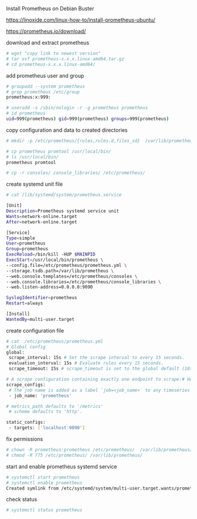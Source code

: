Install Prometheus on Debian Buster

https://linoxide.com/linux-how-to/install-prometheus-ubuntu/

https://prometheus.io/download/

download and extract prometheus
```sh
# wget "copy link to newest version"
# tar xvf prometheus-x.x.x.linux-amd64.tar.gz
# cd prometheus-x.x.x.linux-amd64/
```
add prometheus user and group
```sh
# groupadd --system prometheus
# grep prometheus /etc/group
prometheus:x:999:

# useradd -s /sbin/nologin -r -g prometheus prometheus
# id prometheus
uid=999(prometheus) gid=999(prometheus) groups=999(prometheus)
```
copy configuration and data to created directories 
```sh
# mkdir -p /etc/prometheus/{rules,rules.d,files_sd}  /var/lib/prometheus

# cp prometheus promtool /usr/local/bin/
# ls /usr/local/bin/
prometheus promtool

# cp -r consoles/ console_libraries/ /etc/prometheus/
```

create systemd unit file
```sh
# cat /lib/systemd/system/prometheus.service

[Unit]
Description=Prometheus systemd service unit
Wants=network-online.target
After=network-online.target

[Service]
Type=simple
User=prometheus
Group=prometheus
ExecReload=/bin/kill -HUP $MAINPID
ExecStart=/usr/local/bin/prometheus \
--config.file=/etc/prometheus/prometheus.yml \
--storage.tsdb.path=/var/lib/prometheus \
--web.console.templates=/etc/prometheus/consoles \
--web.console.libraries=/etc/prometheus/console_libraries \
--web.listen-address=0.0.0.0:9090

SyslogIdentifier=prometheus
Restart=always

[Install]
WantedBy=multi-user.target
```

create configuration file
```sh
# cat  /etc/prometheus/prometheus.yml
# Global config
global: 
 scrape_interval: 15s # Set the scrape interval to every 15 seconds.
 evaluation_interval: 15s # Evaluate rules every 15 seconds. 
 scrape_timeout: 15s # scrape_timeout is set to the global default (10s).

# A scrape configuration containing exactly one endpoint to scrape:# Here it's Prometheus itself.
scrape_configs:
 # The job name is added as a label `job=<job_name>` to any timeseries scraped from this config.
 - job_name: 'prometheus'

# metrics_path defaults to '/metrics'
 # scheme defaults to 'http'.

static_configs:
 - targets: ['localhost:9090']
```

fix permissions
```sh
# chown -R prometheus:prometheus /etc/prometheus/  /var/lib/prometheus/
# chmod -R 775 /etc/prometheus/ /var/lib/prometheus/
```

start and enable prometheus systemd service
```sh
# systemctl start prometheus
# systemctl enable prometheus
Created symlink from /etc/systemd/system/multi-user.target.wants/prometheus.service to /etc/systemd/system/prometheus.service.
```
check status
```sh
# systemctl status prometheus
```
